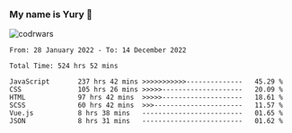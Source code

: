 ### My name is Yury 👋 
![codrwars](https://www.codewars.com/users/litury/badges/micro) 


<!--START_SECTION:waka-->

```text
From: 28 January 2022 - To: 14 December 2022

Total Time: 524 hrs 52 mins

JavaScript       237 hrs 42 mins >>>>>>>>>>>--------------   45.29 %
CSS              105 hrs 26 mins >>>>>--------------------   20.09 %
HTML             97 hrs 42 mins  >>>>>--------------------   18.61 %
SCSS             60 hrs 42 mins  >>>----------------------   11.57 %
Vue.js           8 hrs 38 mins   -------------------------   01.65 %
JSON             8 hrs 31 mins   -------------------------   01.62 %
```

<!--END_SECTION:waka-->


